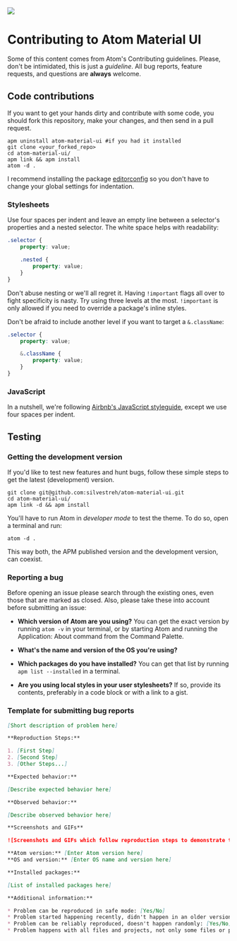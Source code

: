 ![](http://i.imgur.com/7C2H2mw.png)
---
# Contributing to Atom Material UI

Some of this content comes from Atom's Contributing guidelines. Please, don't be intimidated, this is just a *guideline*. All bug reports, feature requests, and questions are **always** welcome.

## Code contributions
If you want to get your hands dirty and contribute with some code, you should fork this repository, make your changes, and then send in a pull request.

```shell
apm uninstall atom-material-ui #if you had it installed
git clone <your_forked_repo>
cd atom-material-ui/
apm link && apm install
atom -d .
```

I recommend installing the package [editorconfig](https://atom.io/packages/editorconfig) so you don't have to change your global settings for indentation.

### Stylesheets

Use four spaces per indent and leave an empty line between a selector's properties and a nested selector. The white space helps with readability:

```scss
.selector {
    property: value;

    .nested {
        property: value;
    }
}
```

Don't abuse nesting or we'll all regret it. Having `!important` flags all over to fight specificity is nasty. Try using three levels at the most. `!important` is only allowed if you need to override a package's inline styles.

Don't be afraid to include another level if you want to target a `&.className`:

```scss
.selector {
    property: value;

    &.className {
        property: value;
    }
}
```

### JavaScript

In a nutshell, we're following [Airbnb's JavaScript styleguide](https://github.com/airbnb/javascript), except we use four spaces per indent.

## Testing

### Getting the development version

If you'd like to test new features and hunt bugs, follow these simple steps to get the latest (development) version.

```shell
git clone git@github.com:silvestreh/atom-material-ui.git
cd atom-material-ui/
apm link -d && apm install
```

You'll have to run Atom in *developer mode* to test the theme. To do so, open a terminal and run:

```shell
atom -d .
```

This way both, the APM published version and the development version, can coexist.

### Reporting a bug

Before opening an issue please search through the existing ones, even those that are marked as closed. Also, please take these into account before submitting an issue:

- **Which version of Atom are you using?** You can get the exact version by running `atom -v` in your terminal, or by starting Atom and running the Application: About command from the Command Palette.

- **What's the name and version of the OS you're using?**
- **Which packages do you have installed?** You can get that list by running `apm list --installed` in a terminal.
- **Are you using local styles in your user stylesheets?** If so, provide its contents, preferably in a code block or with a link to a gist.

### Template for submitting bug reports

```markdown
[Short description of problem here]

**Reproduction Steps:**

1. [First Step]
2. [Second Step]
3. [Other Steps...]

**Expected behavior:**

[Describe expected behavior here]

**Observed behavior:**

[Describe observed behavior here]

**Screenshots and GIFs**

![Screenshots and GIFs which follow reproduction steps to demonstrate the problem](url)

**Atom version:** [Enter Atom version here]
**OS and version:** [Enter OS name and version here]

**Installed packages:**

[List of installed packages here]

**Additional information:**

* Problem can be reproduced in safe mode: [Yes/No]
* Problem started happening recently, didn't happen in an older version of Atom: [Yes/No]
* Problem can be reliably reproduced, doesn't happen randomly: [Yes/No]
* Problem happens with all files and projects, not only some files or projects: [Yes/No]
```
